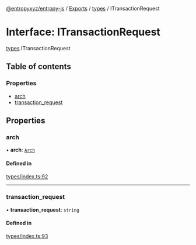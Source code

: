 [@entropyxyz/entropy-js](../README.md) / [Exports](../modules.md) / [types](../modules/types.md) / ITransactionRequest

# Interface: ITransactionRequest

[types](../modules/types.md).ITransactionRequest

## Table of contents

### Properties

- [arch](types.ITransactionRequest.md#arch)
- [transaction\_request](types.ITransactionRequest.md#transaction_request)

## Properties

### arch

• **arch**: [`Arch`](../enums/types.Arch.md)

#### Defined in

[types/index.ts:92](https://github.com/entropyxyz/entropy-js/blob/b4c1b9b/src/types/index.ts#L92)

___

### transaction\_request

• **transaction\_request**: `string`

#### Defined in

[types/index.ts:93](https://github.com/entropyxyz/entropy-js/blob/b4c1b9b/src/types/index.ts#L93)
